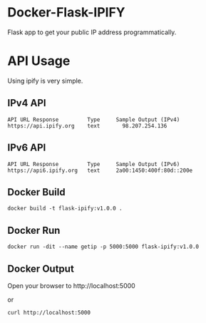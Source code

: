 # Docker-Flask-IPIFY
Flask app to get your public IP address programmatically.

# API Usage
Using ipify is very simple.

## IPv4 API
```
API URL	Response         Type	  Sample Output (IPv4)
https://api.ipify.org	 text	    98.207.254.136
```

## IPv6 API
```
API URL	Response         Type	  Sample Output (IPv6)
https://api6.ipify.org	 text	  2a00:1450:400f:80d::200e
```

## Docker Build
```
docker build -t flask-ipify:v1.0.0 .
```

## Docker Run
```
docker run -dit --name getip -p 5000:5000 flask-ipify:v1.0.0
```

## Docker Output

Open your browser to http://localhost:5000

or

```
curl http://localhost:5000
```
